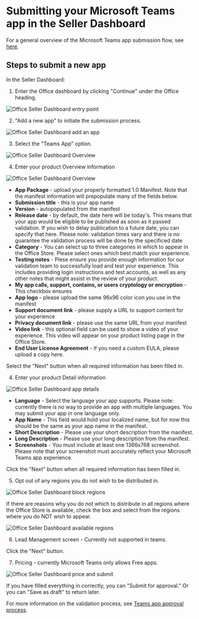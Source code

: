 # Submitting your Microsoft Teams app in the Seller Dashboard

For a general overview of the Microsoft Teams app submission flow, see [here](submission.md).

## Steps to submit a new app

In the Seller Dashboard:

1. Enter the Office dashboard by clicking "Continue" under the Office heading.

![Office Seller Dashboard entry point](images/submission/SellerDashboardOfficeEntry.PNG)

2. "Add a new app" to initiate the submission process.

![Office Seller Dashboard add an app](images/submission/SellerDashboardAddApp.PNG)

3. Select the "Teams App" option.

![Office Seller Dashboard Overview](images/submission/SDAppType.PNG)

4. Enter your product Overview information

![Office Seller Dashboard Overview](images/submission/SDOverviewCrop.PNG)

* **App Package** - upload your properly formatted 1.0 Manifest.  Note that the manifest information will prepopulate many of the fields below.
* **Submission title** - this is your app name
* **Version** - autopopulated from the manifest
* **Release date** - by default, the date here will be today's.  This means that your app would be eligible to be published as soon as it passed validation.  If you wish to delay publication to a future date, you can specify that here.  Please note: validation times vary and there is no guarantee the validation process will be done by the specificed date
* **Category** - You can select up to three categories in which to appear in the Office Store.  Please select ones which best match your experience.
* **Testing notes** - Plese ensure you provide enough information for our validation team to successfully load and test your experience.  This includes providing login instructions and test accounts, as well as any other notes that might assist in the review of your product.
* **My app calls, support, contains, or users cryptology or encryption** - This checkbox ensures 
* **App logo** - please upload the same 96x96 color icon you use in the manifest
* **Support document link** - please supply a URL to support content for your experience
* **Privacy document link** - please use the same URL from your manifest
* **Video link** - this optional field can be used to show a video of your experience.  This video will appear on your product listing page in the Office Store.
* **End User License Agreement** - if you need a custom EULA, please upload a copy here.

Select the "Next" button when all required information has been filled in.

4. Enter your product Detail information

![Office Seller Dashboard app details](images/submission/SDDetails.PNG)

* **Language** - Select the language your app supports.  Please note: currently there is no way to provide an app with multiple languages.  You may submit your app in one language only.
* **App Name** - This field would hold your localized name, but for now this should be the same as your app name in the manifest.
* **Short Description** - Please use your short description from the manifest.
* **Long Description** - Please use your long description from the manifest.
* **Screenshots** - You must include at least one 1366x768 screenshot.  Please note that your screenshot must accurately reflect your Microsoft Teams app experience.

Click the "Next" button when all required information has been filled in.

5. Opt out of any regions you do not wish to be distributed in.

![Office Seller Dashboard block regions](images/submission/SDBlockRegions.PNG)

If there are reasons why you do not which to distribute in all regions where the Office Store is available, check the box and select from the regions where you do NOT wish to appear.

![Office Seller Dashboard available regions](images/submission/SDRegions.PNG)

6. Lead Management screen - Currently not supported in teams.

Click the "Next" button.

7. Pricing - currently Microsoft Teams only allows Free apps.

![Office Seller Dashboard price and submit](images/submission/SDPricing.PNG)

If you have filled everything in correctly, you can "Submit for approval."  Or you can "Save as draft" to return later.

For more information on the validation process, see [Teams app approval process](submission.md#teams-app-approval-process).

